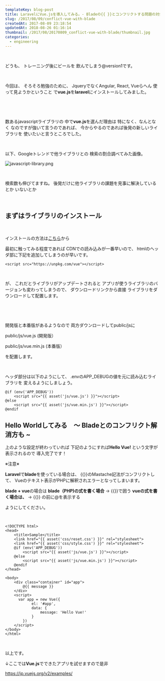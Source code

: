 ```yaml
---
templateKey: blog-post
title: LaravelにVue.jsを導入してみる。- Bladeの{{ }}とコンフリクトする問題の対処 -
slug: /2017/08/09/conflict-vue-with-blade
createdAt: 2017-08-09 23:18:54
updatedAt: 2018-08-26 01:16:14
thumbnail: /2017/08/20170809_conflict-vue-with-blade/thumbnail.jpg
categories:
  - engineering
---
```


&nbsp;

どうも、
トレーニング後にビールを
飲んでしまう@version1です。

&nbsp;

今回は、
そろそろ勉強のために、
JqueryでなくAngular, React, Vueらへん
使って見ようかということ
で<strong>vue.js</strong>を<strong>laravel</strong>にインストールしてみました。

&nbsp;

<div class="adsense"></div>

&nbsp;

数あるjavascriptライブラリの
中で<strong>vue.js</strong>を選んだ理由は
特になく、なんとなく
なのですが強いて言うのであれば、
今からやるのであれば後発の新しいライブラリを
使いたいと言うところでした。

&nbsp;

以下、Googleトレンドで他ライブラリとの
検索の割合調べてみた画像。

<img class="post-image" src="https://s3-ap-northeast-1.amazonaws.com/statics.ver-1-0.net/uploads/2017/08/20170809_conflict-vue-with-blade/javascript-library.png" alt="javascript-library.png"/>

&nbsp;

検索数も伸びてますね。
後発だけに他ライブラリの課題を見事に解決しているとか
いないとか

&nbsp;
<h2 class="chapter">まずはライブラリのインストール</h2>
&nbsp;

インストールの方法は<a href="https://jp.vuejs.org/v2/guide/installation.html">こちら</a>から

最初に触ってみる程度であれば
CDNでの読み込みが一番早いので、
htmlのヘッダ部に下記を追加してしまうのが早いです。

```markup
<script src="https://unpkg.com/vue"></script>
```
&nbsp;

が、
これだとライブラリがアップデートされると
アプリが使うライブラリのバージョンも変わってしまうので、
ダウンロードリンクから直接
ライブラリをダウンロードして配置します。

&nbsp;

&nbsp;

開発版と本番版があるようなので
両方ダウンロードしてpublic/jsに

public/js/vue.js (開発版）

public/js/vue.min.js (本番版）

を配置します。

&nbsp;

ヘッダ部分は以下のようにして、
.envのAPP_DEBUGの値を元に読み込むライブラリを
変えるようにしましょう。
```markup
@if (env('APP_DEBUG'))
    <script src="{{ asset('js/vue.js') }}"></script>
@else
    <script src="{{ asset('js/vue.min.js') }}"></script>
@endif

```

<h2 class="chapter">Hello Worldしてみる　〜 Bladeとのコンフリクト解消方も ~</h2>

上のような設定が終わっていれば
下記のようにすれば<strong>Hello Vue! </strong>
という文字が表示されるので
導入完了です！

※注意※

<strong>Laravel</strong>で<strong>blade</strong>を使っている場合は、
{{}}のMastache記法がコンフリクトして、
Vueのテキスト表示がPHPに解釈されエラーとなってしまいます。

<strong>blade + vue</strong>の場合は
<strong>blade（PHP)の式を書く場合</strong> -> {{}}で囲う
<strong>vueの式を書く場合は、</strong> -> {{}} の前に@を表示する

ようにしてください。

&nbsp;
```markup
<!DOCTYPE html>
<head>
    <title>Sample</title>
    <link href="{{ asset('css/reset.css') }}" rel="stylesheet">
    <link href="{{ asset('css/style.css') }}" rel="stylesheet">
    @if (env('APP_DEBUG'))
        <script src="{{ asset('js/vue.js') }}"></script>
    @else
        <script src="{{ asset('js/vue.min.js') }}"></script>
    @endif
</head>

<body>
    <div class="container" id="app">
        @{{ message }}
    </div>
    <script>
      var app = new Vue({
            el: '#app',
            data: {
                message: 'Hello Vue!'
            }
        })
    </script>
</body>
</html>

```
&nbsp;

以上です。

↓ここでは<strong>Vue.js</strong>でできたアプリを試せますので是非

<a href="https://jp.vuejs.org/v2/examples/">https://jp.vuejs.org/v2/examples/</a>

&nbsp;

<div class="after-article"></div>
